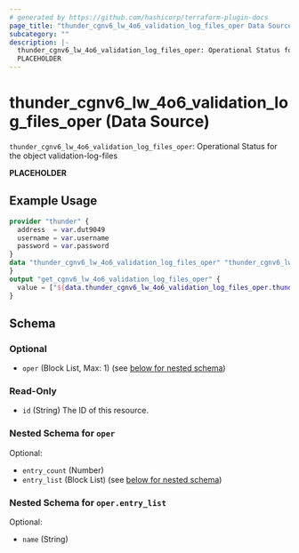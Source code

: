 ```yaml
---
# generated by https://github.com/hashicorp/terraform-plugin-docs
page_title: "thunder_cgnv6_lw_4o6_validation_log_files_oper Data Source - terraform-provider-thunder"
subcategory: ""
description: |-
  thunder_cgnv6_lw_4o6_validation_log_files_oper: Operational Status for the object validation-log-files
  PLACEHOLDER
---
```


# thunder_cgnv6_lw_4o6_validation_log_files_oper (Data Source)

`thunder_cgnv6_lw_4o6_validation_log_files_oper`: Operational Status for the object validation-log-files

__PLACEHOLDER__

## Example Usage

```terraform
provider "thunder" {
  address  = var.dut9049
  username = var.username
  password = var.password
}
data "thunder_cgnv6_lw_4o6_validation_log_files_oper" "thunder_cgnv6_lw_4o6_validation_log_files_oper" {
}
output "get_cgnv6_lw_4o6_validation_log_files_oper" {
  value = ["${data.thunder_cgnv6_lw_4o6_validation_log_files_oper.thunder_cgnv6_lw_4o6_validation_log_files_oper}"]
}
```

<!-- schema generated by tfplugindocs -->
## Schema

### Optional

- `oper` (Block List, Max: 1) (see [below for nested schema](#nestedblock--oper))

### Read-Only

- `id` (String) The ID of this resource.

<a id="nestedblock--oper"></a>
### Nested Schema for `oper`

Optional:

- `entry_count` (Number)
- `entry_list` (Block List) (see [below for nested schema](#nestedblock--oper--entry_list))

<a id="nestedblock--oper--entry_list"></a>
### Nested Schema for `oper.entry_list`

Optional:

- `name` (String)


